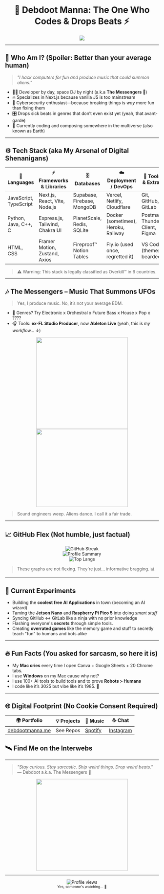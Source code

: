 <!-- README.md -->

<!-- DO NOT READ THIS FILE UNLESS YOU’RE READY TO HAVE YOUR MIND BLOWN -->

<h1 align="center">🎩 Debdoot Manna: The One Who Codes & Drops Beats ⚡</h1>

<p align="center">
  <a href="https://debdootmanna.me/" target="_blank">
    <img src="https://readme-typing-svg.herokuapp.com/?lines=Intergalactic+musician+%26+full-stack+magician;Sarcasm-driven+AI+whisperer;Ableton+Live+Wizard+%F0%9F%8E%B5;Next.js%20Addict%20%7C%20Cybersecurity%20Fanboy;All+hail+the+Vercel+deploy+button!&center=true&width=600&height=45&color=ff6f61&vCenter=true&size=22">
  </a>
</p>

---

## 🧠 Who Am I? (Spoiler: Better than your average human)

> *"I hack computers for fun and produce music that could summon aliens."*

- 🧙‍♂️ Developer by day, space DJ by night (a.k.a **The Messengers** 🚀)
- 🔥 Specializes in Next.js because vanilla JS is too mainstream
- 🧨 Cybersecurity enthusiast—because breaking things is *way* more fun than fixing them
- 🎛️ Drops sick beats in genres that don’t even exist yet (yeah, that avant-garde)
- 🌌 Currently coding and composing somewhere in the multiverse (also known as Earth)

---

## ⚙️ Tech Stack (aka My Arsenal of Digital Shenanigans)

| 🧠 Languages         | ⚡ Frameworks & Libraries        | 🗄️ Databases               | ☁️ Deployment / DevOps         | 🔧 Tools & Extras                     |
|---------------------|----------------------------------|-----------------------------|----------------------------------|----------------------------------------|
| JavaScript, TypeScript | Next.js, React, Vite, Node.js     | Supabase, Firebase, MongoDB | Vercel, Netlify, Cloudflare      | Git, GitHub, GitLab                    |
| Python, Java, C++, C   | Express.js, Tailwind, Chakra UI  | PlanetScale, Redis, SQLite  | Docker (sometimes), Heroku, Railway | Postman, Thunder Client, Figma         |
| HTML, CSS             | Framer Motion, Zustand, Axios   | Fireproof™ Notion Tables     | Fly.io (used once, regretted it) | VS Code (theme: bearded)            |

> ⚠️ Warning: This stack is legally classified as Overkill™ in 6 countries.
---

## 🎶 The Messengers – Music That Summons UFOs

> Yes, I produce music. No, it’s not your average EDM.

- 💽 Genres? Try Electronic x Orchestral x Future Bass x House x Pop x ????
- 🎧 Tools: **ex-FL Studio Producer**, now **Ableton Live** (yeah, this is *my workflow...* ↓)

<p align="center">
  <img src="https://media1.tenor.com/m/hh2YkD91DC4AAAAC/ableton.gif" width="300">
  <img src="https://media1.tenor.com/m/yLyNFJ4-Hl0AAAAC/ott-eminem.gif" height="255" width="300">
</p>

> Sound engineers weep. Aliens dance. I call it a fair trade.

---

## 📈 GitHub Flex (Not humble, just factual)

<p align="center">
  <img src="https://streak-stats.demolab.com/?user=DebdootManna&theme=radical&fire=ff6f61&sideNums=ffffff" alt="GitHub Streak" />
  <br/>
  <img src="https://github-profile-summary-cards.vercel.app/api/cards/profile-details?username=DebdootManna&theme=radical" alt="Profile Summary" />
  <br/>
  <img src="https://github-readme-stats.vercel.app/api/top-langs/?username=DebdootManna&layout=compact&theme=radical&hide=html" alt="Top Langs" />
</p>

> These graphs are not flexing. They're just... informative bragging. 📊

---

## 🧪 Current Experiments

- Building the **coolest free AI Applications** in town (becoming an AI wizard)
- Taming the **Jetson Nano** and **Raspberry Pi Pico 5** into doing *smart stuff*
- Syncing GitHub ↔ GitLab like a ninja with no prior knowledge
- Flashing everyone's **secrets** through simple tools.
- Creating **overrated games** like the memory game and stuff to secretly teach "fun" to humans and bots alike

---

## 🔥 Fun Facts (You asked for sarcasm, so here it is)

- My **Mac cries** every time I open Canva + Google Sheets + 20 Chrome tabs.
- I use **Windows** on my Mac cause why not?
- I use 100+ AI tools to build tools and to prove **Robots > Humans**
- I code like it’s 3025 but vibe like it’s 1985. 🕺

---

## 🌐 Digital Footprint (No Cookie Consent Required)

| 🌍 Portfolio               | 💡 Projects | 🎵 Music      | ☕ Chat      |
|---------------------------|-------------|---------------|-------------|
| [debdootmanna.me](https://debdootmanna.me) | See Repos    | [Spotify](https://open.spotify.com/artist/4Qg7QIwls6l62i1n7Den92?si=NT26H3IZQLGw5xvFiQNDLg) | [Instagram](https://www.instagram.com/themessengersmusic/) |
## 🛰️ Find Me on the Interwebs

---

> *"Stay curious. Stay sarcastic. Ship weird things. Drop weird beats."*  
> — Debdoot a.k.a. The Messengers 👾

<p align="center">
  <img src="https://media.giphy.com/media/l41K3o5TzvmXJSh7W/giphy.gif" width="300"/>
</p>

---

<p align="center">
  <img src="https://komarev.com/ghpvc/?username=DebdootManna&style=flat-square&color=ff6f61" alt="Profile views"/>
  <br>
  <sub>Yes, someone's watching... 👀</sub>
</p>

